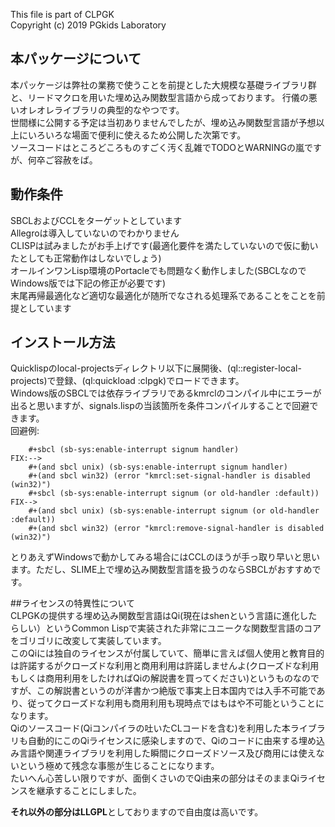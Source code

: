 <!--dd -*- coding: utf-8 -*- -->  
This file is part of CLPGK  
Copyright (c) 2019 PGkids Laboratory  

## 本パッケージについて
本パッケージは弊社の業務で使うことを前提とした大規模な基礎ライブラリ群と、リードマクロを用いた埋め込み関数型言語から成っております。
行儀の悪いオレオレライブラリの典型的なやつです。  
世間様に公開する予定は当初ありませんでしたが、埋め込み関数型言語が予想以上にいろいろな場面で便利に使えるため公開した次第です。  
ソースコードはところどころものすごく汚く乱雑でTODOとWARNINGの嵐ですが、何卒ご容赦をば。  

## 動作条件  
SBCLおよびCCLをターゲットとしています  
Allegroは導入していないのでわかりません  
CLISPは試みましたがお手上げです(最適化要件を満たしていないので仮に動いたとしても正常動作はしないでしょう)  
オールインワンLisp環境のPortacleでも問題なく動作しました(SBCLなのでWindows版では下記の修正が必要です)  
末尾再帰最適化など適切な最適化が随所でなされる処理系であることをことを前提としています  

## インストール方法  
Quicklispのlocal-projectsディレクトリ以下に展開後、(ql::register-local-projects)で登録、(ql:quickload :clpgk)でロードできます。  
Windows版のSBCLでは依存ライブラリであるkmrclのコンパイル中にエラーが出ると思いますが、signals.lispの当該箇所を条件コンパイルすることで回避できます。  
回避例:  
```
    #+sbcl (sb-sys:enable-interrupt signum handler)
FIX:-->  
    #+(and sbcl unix) (sb-sys:enable-interrupt signum handler)  
    #+(and sbcl win32) (error "kmrcl:set-signal-handler is disabled (win32)")  
    #+sbcl (sb-sys:enable-interrupt signum (or old-handler :default))  
FIX-->  
    #+(and sbcl unix) (sb-sys:enable-interrupt signum (or old-handler :default))  
    #+(and sbcl win32) (error "kmrcl:remove-signal-handler is disabled (win32)")  
```

とりあえずWindowsで動かしてみる場合にはCCLのほうが手っ取り早いと思います。ただし、SLIME上で埋め込み関数型言語を扱うのならSBCLがおすすめです。  

##ライセンスの特異性について  
CLPGKの提供する埋め込み関数型言語はQi(現在はshenという言語に進化したらしい）というCommon Lispで実装された非常にユニークな関数型言語のコアをゴリゴリに改変して実装しています。  
このQiには独自のライセンスが付属していて、簡単に言えば個人使用と教育目的は許諾するがクローズドな利用と商用利用は許諾しませんよ(クローズドな利用もしくは商用利用をしたければQiの解説書を買ってください)というものなのですが、この解説書というのが洋書かつ絶版で事実上日本国内では入手不可能であり、従ってクローズドな利用も商用利用も現時点ではもはや不可能ということになります。  
Qiのソースコード(Qiコンパイラの吐いたCLコードを含む)を利用した本ライブラリも自動的にこのQiライセンスに感染しますので、Qiのコードに由来する埋め込み言語や関連ライブラリを利用した瞬間にクローズドソース及び商用には使えないという極めて残念な事態が生じることになります。  
たいへん心苦しい限りですが、面倒くさいのでQi由来の部分はそのままQiライセンスを継承することにしました。  
  
**それ以外の部分はLLGPL**としておりますので自由度は高いです。  
